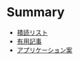 # Summary

- [積読リスト](./book_list.md)
- [有用記事](./useful_articles.md)
- [アプリケーション案](./application_ideas.md)
